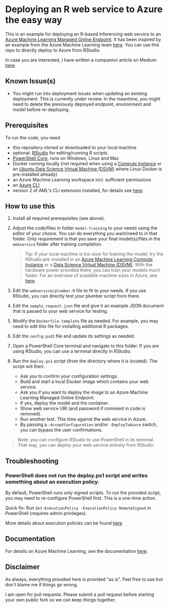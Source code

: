 # Deploying an R web service to Azure the easy way

This is an example for deploying an R-based inferencing web service to an
[Azure Machine Learning Managed Online Endpoint](https://docs.microsoft.com/en-us/azure/machine-learning/concept-endpoints).
It has been inspired by an example from the Azure Machine Learning team [here](https://github.com/Azure/azureml-examples/tree/main/cli/endpoints/online/custom-container/r). You can use this repo to directly deploy to Azure from RStudio.

In case you are interested, I have written a companion article on Medium [here](https://medium.com/@timo.klimmer/azure-mls-managed-online-endpoints-rock-cbd021c80263).

## Known Issue(s)
- You might run into deployment issues when updating an existing deployment. This is currently under review. In the
  meantime, you might need to delete the previously deployed endpoint, environment and model before re-deploying.

## Prerequisites

To run the code, you need
- this repository cloned or downloaded to your local machine
- optional: [RStudio](https://www.rstudio.com) for editing/running R scripts
- [PowerShell Core](https://github.com/powershell/powershell), runs on Windows, Linux and Mac
- Docker running locally (not required when using a
  [Compute Instance](https://docs.microsoft.com/en-us/azure/machine-learning/concept-compute-instance) or an
  [Ubuntu Data Science Virtual Machine (DSVM)](https://aka.ms/dsvm) where Linux Docker is pre-installed already)
- an Azure Machine Learning workspace incl. sufficient permissions
- an [Azure CLI](https://docs.microsoft.com/en-us/cli/azure)
- version 2 of AML's CLI extension installed, for details see
  [here](https://docs.microsoft.com/en-us/azure/machine-learning/how-to-configure-cli).

## How to use this

1. Install all required prerequisites (see above).
2. Adjust the code/files in folder `model-training` to your needs using the editor of your choice. You can do everything
   you want/need to in that folder. Only requirement is that you save your final model(s)/files in the `webservice`
   folder after training completion.

   > Tip: If your local machine is too slow for training the model, try the RStudio pre-installed in an [Azure Machine
   > Learning Compute Instance](https://docs.microsoft.com/en-us/azure/machine-learning/concept-compute-instance) or a
   > [Data Science Virtual Machine (DSVM)](https://aka.ms/dsvm). With the hardware power provided there, you can train
   > your models much faster. For an overview of available machine sizes in Azure, see
   > [here](https://docs.microsoft.com/en-us/azure/virtual-machines/sizes).

3. Edit the `webservice/plumber.R` file to fit to your needs. If you use RStudio, you can directly test your plumber
   script from there.
4. Edit the `sample_request.json` file and give it an example JSON document that is passed to your web service for
   testing.
5. Modify the `Dockerfile.template` file as needed. For example, you may need to edit this file for installing
   additional R packages.
6. Edit the `config.psd1` file and update its settings as needed.
7. Open a PowerShell Core terminal and navigate to this folder. If you are using RStudio, you can use a terminal
   directly in RStudio.
8. Run the `deploy.ps1` script (from the directory where it is located). The script will then:
   * Ask you to confirm your configuration settings.
   * Build and start a local Docker image which contains your web service.
   * Ask you if you want to deploy the image to an Azure Machine Learning Managed Online Endpoint.
   * If yes, deploy the model and the container.
   * Show web service URI (and password if comment in code is removed).
   * Run another test. This time against the web service in Azure.
   * By passing a `-AcceptConfiguration` and/or `-DeployToAzure` switch, you can bypass the user confirmations.

> Note: you can configure RStudio to use PowerShell in its terminal. That way, you can deploy your web service entirely
>       from RStudio.

## Troubleshooting

### PowerShell does not run the deploy.ps1 script and writes something about an execution policy.

By default, PowerShell runs only signed scripts. To run the provided script, you may need to re-configure PowerShell
first. This is a one-time action.

Quick fix: Run `Set-ExecutionPolicy -ExecutionPolicy RemoteSigned` in PowerShell (requires admin privileges).

More details about execution policies can be found [here](https://docs.microsoft.com/en-us/powershell/module/microsoft.powershell.core/about/about_execution_policies?view=powershell-7.1)

## Documentation

For details on Azure Machine Learning, see the documentation
[here](https://docs.microsoft.com/en-us/azure/machine-learning).

## Disclaimer
As always, everything provided here is provided "as is". Feel free to use but don't blame me if things go wrong.

I am open for pull requests. Please submit a pull request before starting your own public fork so we can keep things
together.